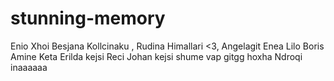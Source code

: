 # stunning-memory
Enio
Xhoi
Besjana Kollcinaku
, Rudina Himallari <3,
Angelagit
Enea Lilo
Boris
Amine Keta
Erilda
kejsi Reci
Johan
kejsi
shume vap
gitgg
hoxha
Ndroqi
inaaaaaa